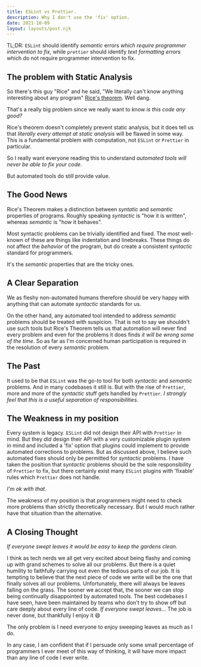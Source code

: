 ```yaml
---
title: ESLint vs Prettier.
description: Why I don't use the 'fix' option.
date: 2021-10-09
layout: layouts/post.njk
---
```

TL;DR: `ESLint` should identify _semantic_ errors _which require programmer intervention to fix_, while `prettier` should identify _text formatting errors_ which do not require programmer intervention to fix.

## The problem with Static Analysis

So there's this guy "Rice" and he said, "We literally can't know anything interesting about any program" [Rice's theorem](https://en.wikipedia.org/wiki/Rice%27s_theorem). Well dang.

That's a really big problem since we really want to know _is this code any good?_

Rice's theorem doesn't completely prevent static analysis, but it does tell us that _literally every attempt at static analysis_ will be flawed in some way. This is a fundamental problem with computation, not `ESLint` or `Prettier` in particular.

So I really want everyone reading this to understand _automated tools will never be able to fix your code_.

But automated tools do still provide value.

## The Good News

Rice's Theorem makes a distinction between _syntatic_ and _semantic_ properties of programs. Roughly speaking _syntactic_ is "how it is written", whereas _semantic_ is "how it behaves".

Most syntactic problems can be trivially identified and fixed. The most well-known of these are things like indentation and linebreaks. These things do not affect the _behavior_ of the program, but do create a consistent _syntactic_ standard for programmers.

It's the _semantic_ properties that are the tricky ones.

## A Clear Separation

We as fleshy non-automated humans therefore should be very happy with anything that can automate _syntactic_ standards for us.

On the other hand, any automated tool intended to address _semantic_ problems should be treated with suspicion. That is not to say we shouldn't use such tools but Rice's Theorem tells us that automation will never find every problem and even for the problems it does finds _it will be wrong some of the time_. So as far as I'm concerned human participation is required in the resolution of every _semantic_ problem.

## The Past

It used to be that `ESLint` was the go-to tool for both _syntactic_ and _semantic_ problems. And in many codebases it still is. But with the rise of `Prettier`, more and more of the _syntactic_ stuff gets handled by `Prettier`. _I strongly feel that this is a useful separation of responsibilities_.

## The Weakness in my position

Every system is legacy. `ESLint` did not design their API with `Prettier` in mind. But they _did_ design their API with a very customizable plugin system in mind and included a 'fix' option that plugins could implement to provide automated corrections to problems. But as discussed above, I believe such automated fixes should only be permitted for _syntactic_ problems. I have taken the position that _syntactic_ problems should be the sole responsibility of `Prettier` to fix, but there certainly exist many `ESLint` plugins with 'fixable' rules which `Prettier` does not handle.

_I'm ok with that_.

The weakness of my position is that programmers might need to check more problems than strictly theoretically necessary. But I would much rather have that situation than the alternative.

## A Closing Thought

_If everyone swept leaves it would be easy to keep the gardens clean._

I think as tech nerds we all get very excited about being flashy and coming up with grand schemes to solve all our problems. But there is a quiet humility to faithfully carrying out even the tedious parts of our job. It is tempting to believe that the next piece of code we write will be the one that finally solves all our problems. Unfortunately, there will always be leaves falling on the grass. The sooner we accept that, the sooner we can stop being continually disappointed by automated tools. The best codebases I have seen, have been maintained by teams who don't try to show off but care deeply about every line of code. _If everyone swept leaves..._ The job is never done, but thankfully I enjoy it 😄

The only problem is I need everyone to enjoy sweeping leaves as much as I do.

In any case, I am confident that if I persuade only some small percentage of programmers I ever meet of this way of thinking, it will have more impact than any line of code I ever write.
